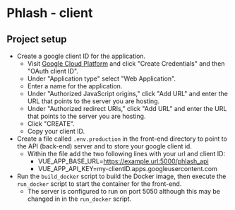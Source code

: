 # Phlash - client

## Project setup
- Create a google client ID for the application.
    - Visit [Google Cloud Platform](https://console.cloud.google.com/apis/credentials) and click "Create Credentials" and then "OAuth client ID". 
    - Under "Application type" select "Web Application".
    - Enter a name for the application.
    - Under "Authorized JavaScript origins," click "Add URL" and enter the URL that points to the server you are hosting. 
    - Under "Authorized redirect URIs," click "Add URL" and enter the URL that points to the server you are hosting. 
    - Click "CREATE".
    - Copy your client ID.
- Create a file called `.env.production` in the front-end directory to point to the API (back-end) server and to store your google client id. 
    - Within the file add the two following lines with your url and client ID:  
        - VUE_APP_BASE_URL=https://example.url:5000/phlash_api  
        - VUE_APP_API_KEY=my-clientID.apps.googleusercontent.com  
- Run the `build_docker` script to build the Docker image, then execute the `run_docker` script to start the container for the front-end.
    - The server is configured to run on port 5050 although this may be changed in in the `run_docker` script.
